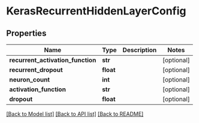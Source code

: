 # KerasRecurrentHiddenLayerConfig

## Properties
Name | Type | Description | Notes
------------ | ------------- | ------------- | -------------
**recurrent_activation_function** | **str** |  | [optional] 
**recurrent_dropout** | **float** |  | [optional] 
**neuron_count** | **int** |  | [optional] 
**activation_function** | **str** |  | [optional] 
**dropout** | **float** |  | [optional] 

[[Back to Model list]](../README.md#documentation-for-models) [[Back to API list]](../README.md#documentation-for-api-endpoints) [[Back to README]](../README.md)


